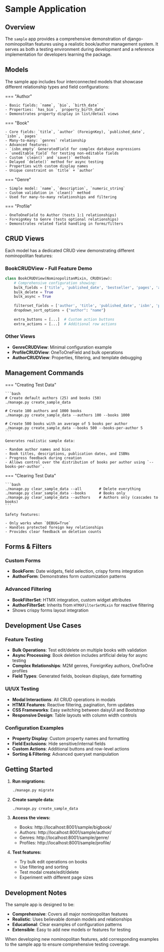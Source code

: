 # Sample Application

## Overview

The `sample` app provides a comprehensive demonstration of django-nominopolitan features using a realistic book/author management system. It serves as both a testing environment during development and a reference implementation for developers learning the package.

## Models

The sample app includes four interconnected models that showcase different relationship types and field configurations:

=== "Author"

    - Basic fields: `name`, `bio`, `birth_date`
    - Properties: `has_bio`, `property_birth_date` 
    - Demonstrates property display in list/detail views

=== "Book"  

    - Core fields: `title`, `author` (ForeignKey), `published_date`, `isbn`, `pages`
    - Many-to-many: `genres` relationship
    - Advanced features: 
    - `isbn_empty` GeneratedField for complex database expressions
    - `uneditable_field` for testing non-editable fields
    - Custom `clean()` and `save()` methods
    - Delayed `delete()` method for async testing
    - Properties with custom display names
    - Unique constraint on `title` + `author`

=== "Genre"

    - Simple model: `name`, `description`, `numeric_string`
    - Custom validation in `clean()` method
    - Used for many-to-many relationships and filtering

=== "Profile"

    - OneToOneField to Author (tests 1:1 relationships)
    - ForeignKey to Genre (tests optional relationships)
    - Demonstrates related field handling in forms/filters

## CRUD Views

Each model has a dedicated CRUD view demonstrating different nominopolitan features:

### BookCRUDView - Full Feature Demo

```python
class BookCRUDView(NominopolitanMixin, CRUDView):
    # Comprehensive configuration showing:
    bulk_fields = ['title', 'published_date', 'bestseller', 'pages', 'author', 'genres']
    bulk_delete = True
    bulk_async = True
    
    filterset_fields = ['author', 'title', 'published_date', 'isbn', 'pages', 'genres']
    dropdown_sort_options = {"author": "name"}
    
    extra_buttons = [...]  # Custom action buttons
    extra_actions = [...]  # Additional row actions
```

### Other Views

- **GenreCRUDView**: Minimal configuration example
- **ProfileCRUDView**: OneToOneField and bulk operations
- **AuthorCRUDView**: Properties, filtering, and template debugging

## Management Commands

=== "Creating Test Data"

    ```bash
    # Create default authors (25) and books (50)
    ./manage.py create_sample_data

    # Create 100 authors and 1000 books
    ./manage.py create_sample_data --authors 100 --books 1000

    # Create 500 books with an average of 5 books per author
    ./manage.py create_sample_data --books 500 --books-per-author 5
    ```

    Generates realistic sample data:

    - Random author names and bios
    - Book titles, descriptions, publication dates, and ISBNs
    - Progress feedback during creation
    - Allows control over the distribution of books per author using `--books-per-author`.

=== "Clearing Test Data"

    ```bash
    ./manage.py clear_sample_data --all        # Delete everything
    ./manage.py clear_sample_data --books      # Books only
    ./manage.py clear_sample_data --authors    # Authors only (cascades to books)
    ```

    Safety features:

    - Only works when `DEBUG=True`
    - Handles protected foreign key relationships
    - Provides clear feedback on deletion counts

## Forms & Filters

### Custom Forms

- **BookForm**: Date widgets, field selection, crispy forms integration
- **AuthorForm**: Demonstrates form customization patterns

### Advanced Filtering  

- **BookFilterSet**: HTMX integration, custom widget attributes
- **AuthorFilterSet**: Inherits from `HTMXFilterSetMixin` for reactive filtering
- Shows crispy forms layout integration

## Development Use Cases

### Feature Testing

- **Bulk Operations**: Test edit/delete on multiple books with validation
- **Async Processing**: Book deletion includes artificial delay for async testing  
- **Complex Relationships**: M2M genres, ForeignKey authors, OneToOne profiles
- **Field Types**: Generated fields, boolean displays, date formatting

### UI/UX Testing

- **Modal Interactions**: All CRUD operations in modals
- **HTMX Features**: Reactive filtering, pagination, form updates
- **CSS Frameworks**: Easy switching between daisyUI and Bootstrap
- **Responsive Design**: Table layouts with column width controls

### Configuration Examples

- **Property Display**: Custom property names and formatting
- **Field Exclusions**: Hide sensitive/internal fields  
- **Custom Actions**: Additional buttons and row-level actions
- **Sorting & Filtering**: Advanced queryset manipulation

## Getting Started

1. **Run migrations:**

   ```bash
   ./manage.py migrate
   ```

2. **Create sample data:**

   ```bash
   ./manage.py create_sample_data
   ```

3. **Access the views:**

   - Books: http://localhost:8001/sample/bigbook/
   - Authors: http://localhost:8001/sample/author/
   - Genres: http://localhost:8001/sample/genre/
   - Profiles: http://localhost:8001/sample/profile/

4. **Test features:**

   - Try bulk edit operations on books
   - Use filtering and sorting
   - Test modal create/edit/delete
   - Experiment with different page sizes

## Development Notes

The sample app is designed to be:

- **Comprehensive**: Covers all major nominopolitan features
- **Realistic**: Uses believable domain models and relationships  
- **Educational**: Clear examples of configuration patterns
- **Extensible**: Easy to add new models or features for testing

When developing new nominopolitan features, add corresponding examples to the sample app to ensure comprehensive testing coverage.